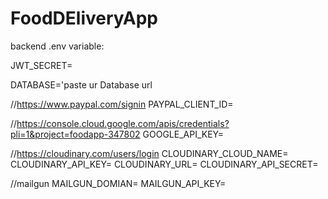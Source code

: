 # FoodDEliveryApp
backend .env variable:

JWT_SECRET=

DATABASE='paste ur Database url

//https://www.paypal.com/signin
PAYPAL_CLIENT_ID=

//https://console.cloud.google.com/apis/credentials?pli=1&project=foodapp-347802
GOOGLE_API_KEY=

//https://cloudinary.com/users/login
CLOUDINARY_CLOUD_NAME= 
CLOUDINARY_API_KEY=
CLOUDINARY_URL=
CLOUDINARY_API_SECRET=

//mailgun
MAILGUN_DOMIAN=
MAILGUN_API_KEY=
